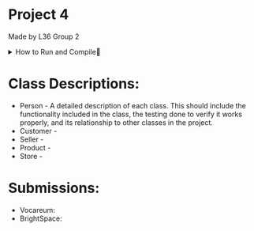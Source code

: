 # Project 4
Made by L36 Group 2
  <br>
<details>
<summary>How to Run and Compile🚀</summary>
  <br>
<ol>
  <li>Compile</li>
  <li>Run</li>
  <li>Great success</li>
</ol>

</details>
  
# Class Descriptions:
- Person - A detailed description of each class. This should include the functionality included in the class, the testing done to verify it works properly, and its relationship to other classes in the project.
- Customer -
- Seller -
- Product -
- Store -
# Submissions:
- Vocareum:
- BrightSpace:
